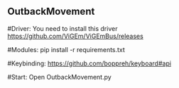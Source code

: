 ## OutbackMovement

#Driver:
You need to install this driver https://github.com/ViGEm/ViGEmBus/releases

#Modules:
pip install -r requirements.txt

#Keybinding:
https://github.com/boppreh/keyboard#api

#Start:
Open OutbackMovement.py

